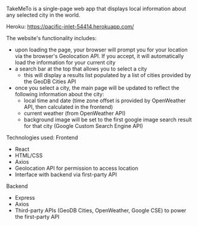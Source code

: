 TakeMeTo is a single-page web app that displays local information about any selected city in the world.

Heroku: https://pacific-inlet-54414.herokuapp.com/

The website's functionality includes:

- upon loading the page, your browser will prompt you for your location via the browser's Geolocation API. If you accept, it will automatically load the information for your current city
- a search bar at the top that allows you to select a city
  - this will display a results list populated by a list of cities provided by the GeoDB Cities API
- once you select a city, the main page will be updated to reflect the following information about the city:
  - local time and date (time zone offset is provided by OpenWeather API, then calculated in the frontend)
  - current weather (from OpenWeather API)
  - background image will be set to the first google image search result for that city (Google Custom Search Engine API)

Technologies used:
Frontend

- React
- HTML/CSS
- Axios
- Geolocation API for permission to access location
- Interface with backend via first-party API

Backend

- Express
- Axios
- Third-party APIs (GeoDB Cities, OpenWeather, Google CSE) to power the first-party API
